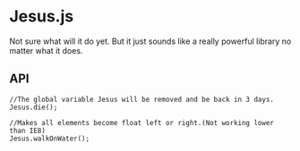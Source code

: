 # Jesus.js #
Not sure what will it do yet. But it just sounds like a really powerful library no matter what it does.

## API ##
	//The global variable Jesus will be removed and be back in 3 days.
	Jesus.die();

	//Makes all elements become float left or right.(Not working lower than IE8)
	Jesus.walkOnWater();
